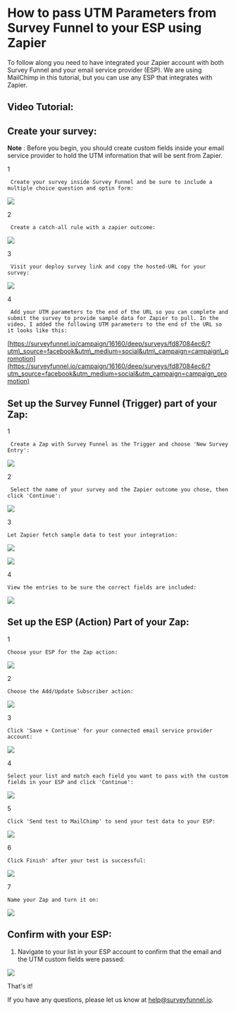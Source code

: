 # How to pass UTM Parameters from Survey Funnel to your ESP using Zapier

To follow along you need to have integrated your Zapier account with both Survey Funnel and your email service provider \(ESP\). We are using MailChimp in this tutorial, but you can use any ESP that integrates with Zapier.

## Video Tutorial:

## Create your survey:

**Note** : Before you begin, you should create custom fields inside your email service provider to hold the UTM information that will be sent from Zapier.

1

```text
 Create your survey inside Survey Funnel and be sure to include a multiple choice question and optin form: 
```

![](https://d33v4339jhl8k0.cloudfront.net/docs/assets/53974d6ce4b0c76107b109d1/images/5b895b2d2c7d3a03f89e567c/file-pb7HWVgK96.png)

2

```text
 Create a catch-all rule with a zapier outcome: 
```

![](https://d33v4339jhl8k0.cloudfront.net/docs/assets/53974d6ce4b0c76107b109d1/images/5b8840322c7d3a03f89e4ce6/file-wz4fj7wjJO.png)

3

```text
 Visit your deploy survey link and copy the hosted-URL for your survey: 
```

![](https://d33v4339jhl8k0.cloudfront.net/docs/assets/53974d6ce4b0c76107b109d1/images/5b8840c10428631d7a8a8f16/file-A8MBXSdfWz.png)

4

```text
 Add your UTM parameters to the end of the URL so you can complete and submit the survey to provide sample data for Zapier to pull. In the video, I added the following UTM parameters to the end of the URL so it looks like this: 
```

[https://surveyfunnel.io/campaign/16160/deep/surveys/fd87084ec6/?utm\_source=facebook&utm\_medium=social&utm\_campaign=campaign\_promotion](https://surveyfunnel.io/campaign/16160/deep/surveys/fd87084ec6/?utm_source=facebook&utm_medium=social&utm_campaign=campaign_promotion)

## Set up the Survey Funnel \(Trigger\) part of your Zap:

1

```text
 Create a Zap with Survey Funnel as the Trigger and choose 'New Survey Entry': 
```

![](https://d33v4339jhl8k0.cloudfront.net/docs/assets/53974d6ce4b0c76107b109d1/images/5b8843130428631d7a8a8f59/file-ekUOf4Rw7o.png)

2

```text
 Select the name of your survey and the Zapier outcome you chose, then click 'Continue': 
```

![](https://d33v4339jhl8k0.cloudfront.net/docs/assets/53974d6ce4b0c76107b109d1/images/5b88438d0428631d7a8a8f60/file-6s41CE1OoE.png)

3

```text
Let Zapier fetch sample data to test your integration:
```

![](https://d33v4339jhl8k0.cloudfront.net/docs/assets/53974d6ce4b0c76107b109d1/images/5b89613b2c7d3a03f89e56bd/file-NPQC9h4vKJ.png)

![](https://d33v4339jhl8k0.cloudfront.net/docs/assets/53974d6ce4b0c76107b109d1/images/5b8960760428631d7a8a98eb/file-6bn0nsrvJc.png)

4

```text
View the entries to be sure the correct fields are included:
```

![](https://d33v4339jhl8k0.cloudfront.net/docs/assets/53974d6ce4b0c76107b109d1/images/5b8962b62c7d3a03f89e56ce/file-y7ol8fZqKM.png)

## Set up the ESP \(Action\) Part of your Zap:

1

```text
Choose your ESP for the Zap action:
```

![](https://d33v4339jhl8k0.cloudfront.net/docs/assets/53974d6ce4b0c76107b109d1/images/5b89637e0428631d7a8a9918/file-Y2h1aZKozW.png)

2

```text
Choose the Add/Update Subscriber action:
```

![](https://d33v4339jhl8k0.cloudfront.net/docs/assets/53974d6ce4b0c76107b109d1/images/5b89641f0428631d7a8a9921/file-G3mfSjUpaT.png)

3

```text
Click 'Save + Continue' for your connected email service provider account:
```

![](https://d33v4339jhl8k0.cloudfront.net/docs/assets/53974d6ce4b0c76107b109d1/images/5b8964992c7d3a03f89e56ed/file-DWO5oARkCa.png)

4

```text
Select your list and match each field you want to pass with the custom fields in your ESP and click 'Continue':
```

![](https://d33v4339jhl8k0.cloudfront.net/docs/assets/53974d6ce4b0c76107b109d1/images/5b8964af0428631d7a8a992a/file-xnYZFHN8oC.png)

5

```text
Click 'Send test to MailChimp' to send your test data to your ESP:
```

![](https://d33v4339jhl8k0.cloudfront.net/docs/assets/53974d6ce4b0c76107b109d1/images/5b8965792c7d3a03f89e56f4/file-Of4DppouYb.png)

6

```text
Click Finish' after your test is successful:
```

![](https://d33v4339jhl8k0.cloudfront.net/docs/assets/53974d6ce4b0c76107b109d1/images/5b8967262c7d3a03f89e5709/file-KHHFaHb963.png)

7

```text
Name your Zap and turn it on:
```

![](https://d33v4339jhl8k0.cloudfront.net/docs/assets/53974d6ce4b0c76107b109d1/images/5b8967520428631d7a8a994e/file-zdqRvSDTcw.png)

## Confirm with your ESP:

1. Navigate to your list in your ESP account to confirm that the email and the UTM custom fields were passed:

![](https://d33v4339jhl8k0.cloudfront.net/docs/assets/53974d6ce4b0c76107b109d1/images/5b89687c2c7d3a03f89e5717/file-4RxBmdtOeq.png)

That's it!

If you have any questions, please let us know at [help@surveyfunnel.io](mailto:mailto:help@surveyfunnel.io).

